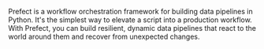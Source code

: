 Prefect is a workflow orchestration framework for building data pipelines in Python. It's the simplest way to elevate a script into a production workflow. With Prefect, you can build resilient, dynamic data pipelines that react to the world around them and recover from unexpected changes.